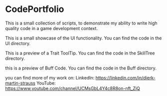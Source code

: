 # CodePortfolio
This is a small collection of scripts, to demonstrate my ability to write high quality code in a game development context.

This is a small showcase of the UI functionality.
You can find the code in the UI directory.

This is a preview of a Trait ToolTip.
You can find the code in the SkillTree directory.

this is a preview of Buff Code.
You can find the code in the Buff directory.

you can find more of my work on:
LinkedIn: https://linkedin.com/in/dierk-martin-strauss
YouTube: https://www.youtube.com/channel/UCMsGbL4Y4c8R8on-nft_ZiQ
